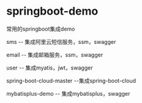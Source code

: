 # springboot-demo
常用的springboot集成demo

sms -- 集成阿里云短信服务，ssm，swagger

email -- 集成邮箱服务，ssm，swagger

user -- 集成myatis，jwt，swagger

spring-boot-cloud-master --集成spring-boot-cloud

mybatisplus-demo -- 集成mybatisplus，swagger